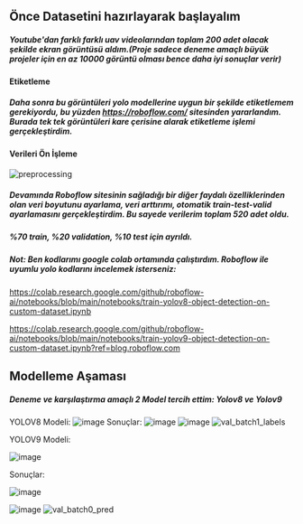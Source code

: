 ## Önce Datasetini hazırlayarak başlayalım
##### Youtube'dan farklı farklı uav videolarından toplam 200 adet olacak şekilde ekran görüntüsü aldım.(Proje sadece deneme amaçlı büyük projeler için en az 10000 görüntü olması bence daha iyi sonuçlar verir)
#### Etiketleme
##### Daha sonra bu görüntüleri yolo modellerine uygun bir şekilde etiketlemem gerekiyordu, bu yüzden https://roboflow.com/ sitesinden yararlandım. Burada tek tek görüntüleri kare çerisine alarak etiketleme işlemi gerçekleştirdim.

#### Verileri Ön İşleme
![preprocessing](https://github.com/Leylaleyn/UAV_Detection/assets/96663646/750e3728-ca90-406f-b261-5b11e52cceba)

##### Devamında Roboflow sitesinin sağladığı bir diğer faydalı özelliklerinden olan veri boyutunu ayarlama, veri arttırımı, otomatik train-test-valid ayarlamasını gerçekleştirdim. Bu sayede verilerim toplam 520 adet oldu.
##### %70 train, %20 validation, %10 test için ayrıldı.

##### Not: Ben kodlarımı google colab ortamında çalıştırdım. Roboflow ile uyumlu yolo kodlarını incelemek isterseniz:
https://colab.research.google.com/github/roboflow-ai/notebooks/blob/main/notebooks/train-yolov8-object-detection-on-custom-dataset.ipynb

https://colab.research.google.com/github/roboflow-ai/notebooks/blob/main/notebooks/train-yolov9-object-detection-on-custom-dataset.ipynb?ref=blog.roboflow.com

## Modelleme Aşaması
##### Deneme ve karşılaştırma amaçlı 2 Model tercih ettim: Yolov8 ve Yolov9
YOLOV8 Modeli:
![image](https://github.com/Leylaleyn/UAV_Detection/assets/96663646/dc4e28ac-8ed1-4d22-bf3d-cb0234713c77)
Sonuçlar:
![image](https://github.com/Leylaleyn/UAV_Detection/assets/96663646/1849db74-303e-403b-bebb-4cb7be7635d2)
![image](https://github.com/Leylaleyn/UAV_Detection/assets/96663646/6bc346ac-12ba-4cdb-a200-dc1b46e631ce)
![val_batch1_labels](https://github.com/Leylaleyn/UAV_Detection/assets/96663646/5b1483ef-d514-40c1-ae20-288f8bb7ae99)

YOLOV9 Modeli:

![image](https://github.com/Leylaleyn/UAV_Detection/assets/96663646/f7efa9d8-bffc-4e05-b157-9a14fbf6d074)


Sonuçlar:


![image](https://github.com/Leylaleyn/UAV_Detection/assets/96663646/6140aa5f-61b7-4839-9ead-86e97de1ef5e)

![image](https://github.com/Leylaleyn/UAV_Detection/assets/96663646/afa2faec-8ee5-4950-943d-6a1919b4ce1c)
![val_batch0_pred](https://github.com/Leylaleyn/UAV_Detection/assets/96663646/d080d1b5-b2ab-4c9e-a6de-837adc760e76)




